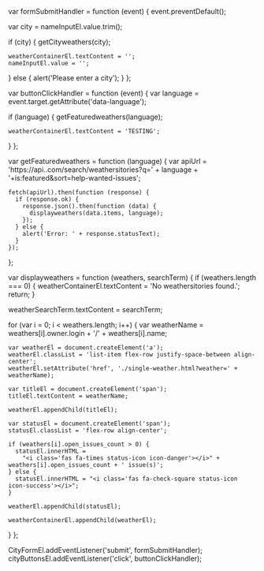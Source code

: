 

var formSubmitHandler = function (event) {
  event.preventDefault();

  var city = nameInputEl.value.trim();

  if (city) {
    getCityweathers(city);

    weatherContainerEl.textContent = '';
    nameInputEl.value = '';
  } else {
    alert('Please enter a city');
  }
};

var buttonClickHandler = function (event) {
  var language = event.target.getAttribute('data-language');

  if (language) {
    getFeaturedweathers(language);

    weatherContainerEl.textContent = 'TESTING';
  }
};





var getFeaturedweathers = function (language) {
    var apiUrl = 'https://api..com/search/weathersitories?q=' + language + '+is:featured&sort=help-wanted-issues';
  
    fetch(apiUrl).then(function (response) {
      if (response.ok) {
        response.json().then(function (data) {
          displayweathers(data.items, language);
        });
      } else {
        alert('Error: ' + response.statusText);
      }
    });
  };

var displayweathers = function (weathers, searchTerm) {
  if (weathers.length === 0) {
    weatherContainerEl.textContent = 'No weathersitories found.';
    return;
  }

  weatherSearchTerm.textContent = searchTerm;

  for (var i = 0; i < weathers.length; i++) {
    var weatherName = weathers[i].owner.login + '/' + weathers[i].name;

    var weatherEl = document.createElement('a');
    weatherEl.classList = 'list-item flex-row justify-space-between align-center';
    weatherEl.setAttribute('href', './single-weather.html?weather=' + weatherName);

    var titleEl = document.createElement('span');
    titleEl.textContent = weatherName;

    weatherEl.appendChild(titleEl);

    var statusEl = document.createElement('span');
    statusEl.classList = 'flex-row align-center';

    if (weathers[i].open_issues_count > 0) {
      statusEl.innerHTML =
        "<i class='fas fa-times status-icon icon-danger'></i>" + weathers[i].open_issues_count + ' issue(s)';
    } else {
      statusEl.innerHTML = "<i class='fas fa-check-square status-icon icon-success'></i>";
    }

    weatherEl.appendChild(statusEl);

    weatherContainerEl.appendChild(weatherEl);
  }
};

CityFormEl.addEventListener('submit', formSubmitHandler);
cityButtonsEl.addEventListener('click', buttonClickHandler);
